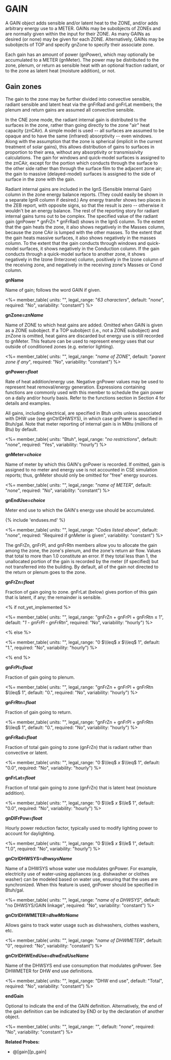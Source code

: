 # GAIN

A GAIN object adds sensible and/or latent heat to the ZONE, and/or adds arbitrary energy use to a METER. GAINs may be subobjects of ZONEs and are normally given within the input for their ZONE.  As many GAINs as desired (or none) may be given for each ZONE.  Alternatively, GAINs may be subobjects of TOP and specify gnZone to specify their associate zone.

Each gain has an amount of power (gnPower), which may optionally be accumulated to a METER (gnMeter). The power may be distributed to the zone, plenum, or return as sensible heat with an optional fraction radiant, or to the zone as latent heat (moisture addition), or not.

## Gain zones

The gain to the zone may be further divided into convective sensible, radiant sensible and latent heat via the gnFrRad and gnFrLat members; the plenum and return gains are assumed all convective sensible.

<!-- ## Gain Modeling in CNE zones -->

In the CNE zone mode, the radiant internal gain is distributed to the surfaces in the zone, rather than going directly to the zone "air" heat capacity (znCAir). A simple model is used -- all surfaces are assumed to be opaque and to have the same (infrared) absorptivity -- even windows. Along with the assumption that the zone is spherical (implicit in the current treatment of solar gains), this allows distribution of gains to surfaces in proportion to their area, without any absorptivity or transmissivity calculations. The gain for windows and quick-model surfaces is assigned to the znCAir, except for the portion which conducts through the surface to the other side rather than through the surface film to the adjacent zone air; the gain to massive (delayed-model) surfaces is assigned to the side of surface in the zone with the gain.

Radiant internal gains are included in the IgnS (Sensible Internal Gain) column in the zone energy balance reports. (They could easily be shown in a separate IgnR column if desired.) Any energy transfer shows two places in the ZEB report, with opposite signs, so that the result is zero -- otherwise it wouldn't be an energy balance. The rest of the reporting story for radiant internal gains turns out to be complex. The specified value of the radiant gain (gnPower \* gnFrZn \* gnFrRad) shows in the IgnS column. To the extent that the gain heats the zone, it also shows negatively in the Masses column, because the zone CAir is lumped with the other masses. To the extent that the gain heats massive surfaces, it also shows negatively in the masses column. To the extent that the gain conducts through windows and quick-model surfaces, it shows negatively in the Conduction column. If the gain conducts through a quick-model surface to another zone, it shows negatively in the Izone (Interzone) column, positively in the Izone column of the receiving zone, and negatively in the receiving zone's Masses or Cond column.


**gnName**

Name of gain; follows the word GAIN if given.

<%= member_table(
  units: "",
  legal_range: "*63 characters*",
  default: "*none*",
  required: "No",
  variability: "constant")
  %>

**gnZone=*znName***

Name of ZONE to which heat gains are added.  Omitted when GAIN is given as a ZONE subobject.  If a TOP subobject (i.e., not a ZONE subobject) and znZone is omitted, heat gains are discarded but energy use is still recorded to gnMeter.  This feature can be used to represent energy uses that our outside of conditioned zones (e.g. exterior lighting).

<%= member_table(
  units: "",
  legal_range: "*name of ZONE*",
  default: "*parent zone if any*",
  required: "No",
  variability: "constant")
  %>

**gnPower=*float***

Rate of heat addition/energy use. Negative gnPower values may be used to represent heat removal/energy generation. Expressions containing functions are commonly used with this member to schedule the gain power on a daily and/or hourly basis. Refer to the functions section in Section 4 for details and examples.

All gains, including electrical, are specified in Btuh units unless associated with DHW use (see gnCtrlDHWSYS), in which case gnPower is specified in Btuh/gal.  Note that meter reporting of internal gain is in MBtu (millions of Btu) by default.  

<%= member_table(
  units: "Btuh",
  legal_range: "*no restrictions*",
  default: "*none*",
  required: "Yes",
  variability: "hourly")
  %>

**gnMeter=*choice***

Name of meter by which this GAIN's gnPower is recorded. If omitted, gain is assigned to no meter and energy use is not accounted in CSE simulation reports; thus, gnMeter should only be omitted for "free" energy sources.

<%= member_table(
  units: "",
  legal_range: "*name of METER*",
  default: "*none*",
  required: "No",
  variability: "constant")
  %>

**gnEndUse=*choice***

Meter end use to which the GAIN's energy use should be accumulated.

{% include 'enduses.md' %}

<%= member_table(
  units: "",
  legal_range: "*Codes listed above*",
  default: "*none*",
  required: "Required if gnMeter is given",
  variability: "constant")
  %>

The gnFrZn, gnFrPl, and gnFrRtn members allow you to allocate the gain among the zone, the zone's plenum, and the zone's return air flow. Values that total to more than 1.0 constitute an error. If they total less than 1, the unallocated portion of the gain is recorded by the meter (if specified) but not transferred into the building. By default, all of the gain not directed to the return or plenum goes to the zone.

**gnFrZn=*float***

Fraction of gain going to zone. gnFrLat (below) gives portion of this gain that is latent, if any; the remainder is sensible.

<% if not_yet_implemented %>

<%= member_table(
  units: "",
  legal_range: "gnFrZn + gnFrPl + gnFrRtn $\leq$ 1",
  default: "*1 - gnFrPl - gnFrRtn*",
  required: "No",
  variability: "hourly")
  %>

<% else %>

<%= member_table(
  units: "",
  legal_range: "0 $\\leq$ *x* $\\leq$ 1",
  default: "1.",
  required: "No",
  variability: "hourly")
  %>

<% end %>

**gnFrPl=*float***

Fraction of gain going to plenum.

<%= member_table(
  units: "",
  legal_range: "gnFrZn + gnFrPl + gnFrRtn $\\leq$ 1",
  default: "0.",
  required: "No",
  variability: "hourly") %>


**gnFrRtn=*float***

Fraction of gain going to return.

<%= member_table(
  units: "",
  legal_range: "gnFrZn + gnFrPl + gnFrRtn $\\leq$ 1",
  default: "0.",
  required: "No",
  variability: "hourly") %>

**gnFrRad=*float***

Fraction of total gain going to zone (gnFrZn) that is radiant rather than convective or latent.

<%= member_table(
  units: "",
  legal_range: "0 $\\leq$ *x* $\\leq$ 1",
  default: "0.0",
  required: "No",
  variability: "hourly")
  %>

**gnFrLat=*float***

Fraction of total gain going to zone (gnFrZn) that is latent heat (moisture addition).

<%= member_table(
  units: "",
  legal_range: "0 $\\le$ *x* $\\le$ 1",
  default: "0.0",
  required: "No",
  variability: "hourly")
  %>

**gnDlFrPow=*float***

Hourly power reduction factor, typically used to modify lighting power to account for
daylighting.

<%= member_table(
  units: "",
  legal_range: "0 $\\le$ *x* $\\le$ 1",
  default: "1.0",
  required: "No",
  variability: "hourly")
  %>


**gnCtrlDHWSYS=*dhwsysName***

Name of a DHWSYS whose water use modulates gnPower.  For example, electricity use of water-using appliances (e.g. dishwasher or clothes washer) can be modeled based on water use, ensuring that the uses are synchronized.  When this feature is used, gnPower should be specified in Btuh/gal.

<%= member_table(
  units: "",
  legal_range: "*name of a DHWSYS*",
  default: "no DHWSYS/GAIN linkage",
  required: "No",
  variability: "constant")
  %>

**gnCtrlDHWMETER=*dhwMtrName***

Allows gains to track water usage such as dishwashers, clothes washers, etc.

<%= member_table(
  units: "",
  legal_range: "*name of DHWMETER*",
  default: "0",
  required: "No",
  variability: "constant") %>

**gnCtrlDHWEndUse=*dhwEndUseName***

Name of the DHWSYS end use consumption that modulates gnPower.  See DHWMETER for DHW end use definitions.

<%= member_table(
  units: "",
  legal_range: "DHW end use",
  default: "Total",
  required: "No",
  variability: "constant")
  %>

**endGain**

Optional to indicate the end of the GAIN definition. Alternatively, the end of the gain definition can be indicated by END or by the declaration of another object.

<%= member_table(
  units: "",
  legal_range: "",
  default: "*none*",
  required: "No",
  variability: "constant")
  %>

**Related Probes:**

- @[gain][p_gain]
